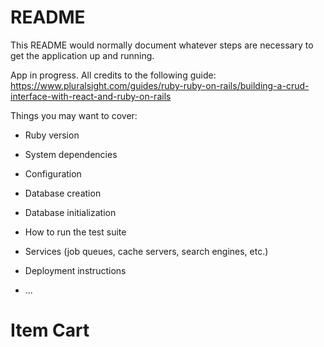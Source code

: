 # README

This README would normally document whatever steps are necessary to get the
application up and running.

App in progress. All credits to the following guide: https://www.pluralsight.com/guides/ruby-ruby-on-rails/building-a-crud-interface-with-react-and-ruby-on-rails

Things you may want to cover:

* Ruby version

* System dependencies

* Configuration

* Database creation

* Database initialization

* How to run the test suite

* Services (job queues, cache servers, search engines, etc.)

* Deployment instructions

* ...
# Item Cart
